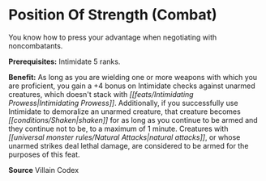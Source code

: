 ﻿---
cssclass: [feats]

---
# Position Of Strength (Combat)

You know how to press your advantage when negotiating with noncombatants.

**Prerequisites:** Intimidate 5 ranks.

**Benefit:** As long as you are wielding one or more weapons with which you are proficient, you gain a +4 bonus on Intimidate checks against unarmed creatures, which doesn't stack with _[[feats/Intimidating Prowess|Intimidating Prowess]]_. Additionally, if you successfully use Intimidate to demoralize an unarmed creature, that creature becomes _[[conditions/Shaken|shaken]]_ for as long as you continue to be armed and they continue not to be, to a maximum of 1 minute. Creatures with _[[universal monster rules/Natural Attacks|natural attacks]]_, or whose unarmed strikes deal lethal damage, are considered to be armed for the purposes of this feat.

**Source** Villain Codex